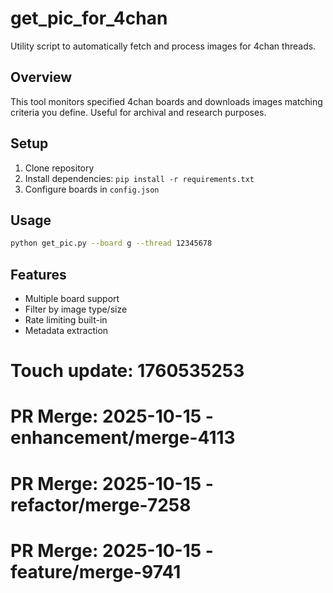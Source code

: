 # get_pic_for_4chan

Utility script to automatically fetch and process images for 4chan threads.

## Overview
This tool monitors specified 4chan boards and downloads images matching criteria you define. Useful for archival and research purposes.

## Setup
1. Clone repository
2. Install dependencies: `pip install -r requirements.txt`
3. Configure boards in `config.json`

## Usage
```bash
python get_pic.py --board g --thread 12345678
```

## Features
- Multiple board support
- Filter by image type/size
- Rate limiting built-in
- Metadata extraction

# Touch update: 1760535253

# PR Merge: 2025-10-15 - enhancement/merge-4113

# PR Merge: 2025-10-15 - refactor/merge-7258

# PR Merge: 2025-10-15 - feature/merge-9741
